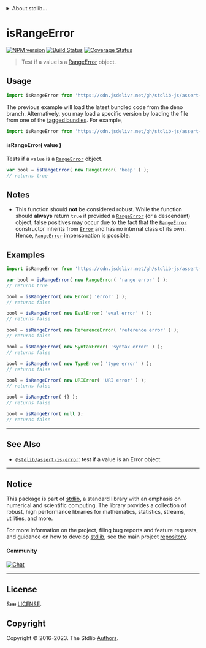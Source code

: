 <!--

@license Apache-2.0

Copyright (c) 2018 The Stdlib Authors.

Licensed under the Apache License, Version 2.0 (the "License");
you may not use this file except in compliance with the License.
You may obtain a copy of the License at

   http://www.apache.org/licenses/LICENSE-2.0

Unless required by applicable law or agreed to in writing, software
distributed under the License is distributed on an "AS IS" BASIS,
WITHOUT WARRANTIES OR CONDITIONS OF ANY KIND, either express or implied.
See the License for the specific language governing permissions and
limitations under the License.

-->


<details>
  <summary>
    About stdlib...
  </summary>
  <p>We believe in a future in which the web is a preferred environment for numerical computation. To help realize this future, we've built stdlib. stdlib is a standard library, with an emphasis on numerical and scientific computation, written in JavaScript (and C) for execution in browsers and in Node.js.</p>
  <p>The library is fully decomposable, being architected in such a way that you can swap out and mix and match APIs and functionality to cater to your exact preferences and use cases.</p>
  <p>When you use stdlib, you can be absolutely certain that you are using the most thorough, rigorous, well-written, studied, documented, tested, measured, and high-quality code out there.</p>
  <p>To join us in bringing numerical computing to the web, get started by checking us out on <a href="https://github.com/stdlib-js/stdlib">GitHub</a>, and please consider <a href="https://opencollective.com/stdlib">financially supporting stdlib</a>. We greatly appreciate your continued support!</p>
</details>

# isRangeError

[![NPM version][npm-image]][npm-url] [![Build Status][test-image]][test-url] [![Coverage Status][coverage-image]][coverage-url] <!-- [![dependencies][dependencies-image]][dependencies-url] -->

> Test if a value is a [RangeError][mdn-range-error] object.

<!-- Section to include introductory text. Make sure to keep an empty line after the intro `section` element and another before the `/section` close. -->

<section class="intro">

</section>

<!-- /.intro -->

<!-- Package usage documentation. -->



<section class="usage">

## Usage

```javascript
import isRangeError from 'https://cdn.jsdelivr.net/gh/stdlib-js/assert-is-range-error@deno/mod.js';
```
The previous example will load the latest bundled code from the deno branch. Alternatively, you may load a specific version by loading the file from one of the [tagged bundles](https://github.com/stdlib-js/assert-is-range-error/tags). For example,

```javascript
import isRangeError from 'https://cdn.jsdelivr.net/gh/stdlib-js/assert-is-range-error@v0.1.0-deno/mod.js';
```

#### isRangeError( value )

Tests if a `value` is a [`RangeError`][mdn-range-error] object.

```javascript
var bool = isRangeError( new RangeError( 'beep' ) );
// returns true
```

</section>

<!-- /.usage -->

<!-- Package usage notes. Make sure to keep an empty line after the `section` element and another before the `/section` close. -->

<section class="notes">

## Notes

-   This function should **not** be considered robust. While the function should **always** return `true` if provided a [`RangeError`][mdn-range-error] (or a descendant) object, false positives may occur due to the fact that the [`RangeError`][mdn-range-error] constructor inherits from [`Error`][mdn-error] and has no internal class of its own. Hence, [`RangeError`][mdn-range-error] impersonation is possible.

</section>

<!-- /.notes -->

<!-- Package usage examples. -->

<section class="examples">

## Examples

<!-- eslint no-undef: "error" -->

```javascript
import isRangeError from 'https://cdn.jsdelivr.net/gh/stdlib-js/assert-is-range-error@deno/mod.js';

var bool = isRangeError( new RangeError( 'range error' ) );
// returns true

bool = isRangeError( new Error( 'error' ) );
// returns false

bool = isRangeError( new EvalError( 'eval error' ) );
// returns false

bool = isRangeError( new ReferenceError( 'reference error' ) );
// returns false

bool = isRangeError( new SyntaxError( 'syntax error' ) );
// returns false

bool = isRangeError( new TypeError( 'type error' ) );
// returns false

bool = isRangeError( new URIError( 'URI error' ) );
// returns false

bool = isRangeError( {} );
// returns false

bool = isRangeError( null );
// returns false
```

</section>

<!-- /.examples -->

<!-- Section to include cited references. If references are included, add a horizontal rule *before* the section. Make sure to keep an empty line after the `section` element and another before the `/section` close. -->

<section class="references">

</section>

<!-- /.references -->

<!-- Section for related `stdlib` packages. Do not manually edit this section, as it is automatically populated. -->

<section class="related">

* * *

## See Also

-   <span class="package-name">[`@stdlib/assert-is-error`][@stdlib/assert/is-error]</span><span class="delimiter">: </span><span class="description">test if a value is an Error object.</span>

</section>

<!-- /.related -->

<!-- Section for all links. Make sure to keep an empty line after the `section` element and another before the `/section` close. -->


<section class="main-repo" >

* * *

## Notice

This package is part of [stdlib][stdlib], a standard library with an emphasis on numerical and scientific computing. The library provides a collection of robust, high performance libraries for mathematics, statistics, streams, utilities, and more.

For more information on the project, filing bug reports and feature requests, and guidance on how to develop [stdlib][stdlib], see the main project [repository][stdlib].

#### Community

[![Chat][chat-image]][chat-url]

---

## License

See [LICENSE][stdlib-license].


## Copyright

Copyright &copy; 2016-2023. The Stdlib [Authors][stdlib-authors].

</section>

<!-- /.stdlib -->

<!-- Section for all links. Make sure to keep an empty line after the `section` element and another before the `/section` close. -->

<section class="links">

[npm-image]: http://img.shields.io/npm/v/@stdlib/assert-is-range-error.svg
[npm-url]: https://npmjs.org/package/@stdlib/assert-is-range-error

[test-image]: https://github.com/stdlib-js/assert-is-range-error/actions/workflows/test.yml/badge.svg?branch=v0.1.0
[test-url]: https://github.com/stdlib-js/assert-is-range-error/actions/workflows/test.yml?query=branch:v0.1.0

[coverage-image]: https://img.shields.io/codecov/c/github/stdlib-js/assert-is-range-error/main.svg
[coverage-url]: https://codecov.io/github/stdlib-js/assert-is-range-error?branch=main

<!--

[dependencies-image]: https://img.shields.io/david/stdlib-js/assert-is-range-error.svg
[dependencies-url]: https://david-dm.org/stdlib-js/assert-is-range-error/main

-->

[chat-image]: https://img.shields.io/gitter/room/stdlib-js/stdlib.svg
[chat-url]: https://app.gitter.im/#/room/#stdlib-js_stdlib:gitter.im

[stdlib]: https://github.com/stdlib-js/stdlib

[stdlib-authors]: https://github.com/stdlib-js/stdlib/graphs/contributors

[umd]: https://github.com/umdjs/umd
[es-module]: https://developer.mozilla.org/en-US/docs/Web/JavaScript/Guide/Modules

[deno-url]: https://github.com/stdlib-js/assert-is-range-error/tree/deno
[umd-url]: https://github.com/stdlib-js/assert-is-range-error/tree/umd
[esm-url]: https://github.com/stdlib-js/assert-is-range-error/tree/esm
[branches-url]: https://github.com/stdlib-js/assert-is-range-error/blob/main/branches.md

[stdlib-license]: https://raw.githubusercontent.com/stdlib-js/assert-is-range-error/main/LICENSE

[mdn-error]: https://developer.mozilla.org/en-US/docs/Web/JavaScript/Reference/Global_Objects/Error

[mdn-range-error]: https://developer.mozilla.org/en-US/docs/Web/JavaScript/Reference/Global_Objects/RangeError

<!-- <related-links> -->

[@stdlib/assert/is-error]: https://github.com/stdlib-js/assert-is-error/tree/deno

<!-- </related-links> -->

</section>

<!-- /.links -->
